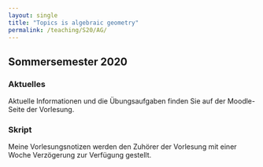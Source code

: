 ```yaml
---
layout: single
title: "Topics is algebraic geometry"
permalink: /teaching/S20/AG/
---
```


## Sommersemester 2020

### Aktuelles

Aktuelle Informationen und die Übungsaufgaben finden Sie auf der Moodle-Seite der Vorlesung.

### Skript

Meine Vorlesungsnotizen werden den Zuhörer der Vorlesung mit einer Woche Verzögerung zur Verfügung gestellt.
